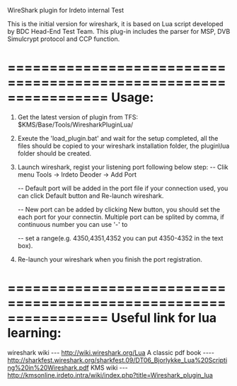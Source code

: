 WireShark plugin for Irdeto internal Test

This is the initial version for wireshark, it is based on Lua script developed by BDC Head-End Test Team. 
This plug-in includes the parser for MSP, DVB Simulcrypt protocol and CCP function.

================================================================
Usage:
================================================================

1. Get the latest version of plugin from TFS: $KMS/Base/Tools/WiresharkPluginLua/ 
2. Exeute the 'load_plugin.bat' and wait for the setup completed, all the files should be copied to your wireshark installation folder, the plugin\lua folder should be created.  
3. Launch wireshark, regist your listening port following below step: 
    -- Clik menu Tools -> Irdeto Deoder -> Add Port 

    -- Default port will be added in the port file if your connection used, you can click Default button and Re-launch wireshark. 

    -- New port can be added by clicking New button, you should set the each port for your connectin. Multiple port can be splited by comma, if continuous number you can use '-' to 

    -- set a range(e.g. 4350,4351,4352 you can put 4350-4352 in the text box). 

4.   Re-launch your wireshark when you finish the port registration.


================================================================
Useful link for lua learning:
================================================================
wireshark wiki  ---  http://wiki.wireshark.org/Lua
A classic pdf book ----  http://sharkfest.wireshark.org/sharkfest.09/DT06_Bjorlykke_Lua%20Scripting%20in%20Wireshark.pdf
KMS wiki ---  http://kmsonline.irdeto.intra/wiki/index.php?title=Wireshark_plugin_lua



